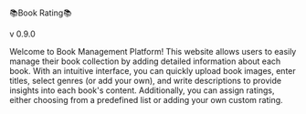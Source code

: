 📚Book Rating📚

v 0.9.0

Welcome to Book Management Platform! This website allows users to easily manage their book collection by adding detailed information about each book. With an intuitive interface, you can quickly upload book images, enter titles, select genres (or add your own), and write descriptions to provide insights into each book's content. Additionally, you can assign ratings, either choosing from a predefined list or adding your own custom rating.
